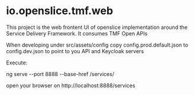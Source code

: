 # io.openslice.tmf.web
This project is the web frontent UI of openslice implementation around the Service Delivery Framework. It consumes TMF Open APIs

When developing under src/assets/config copy config.prod.default.json to config.dev.json to point to you API and Keycloak servers

Execute:

ng serve --port 8888 --base-href /services/

open your browser on http://localhost:8888/services